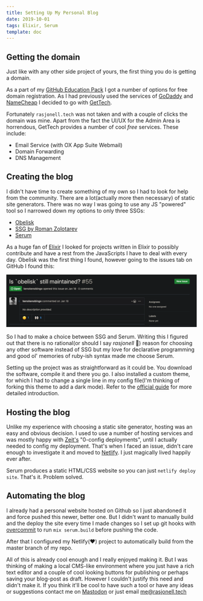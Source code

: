 ```yaml
---
title: Setting Up My Personal Blog
date: 2019-10-01
tags: Elixir, Serum
template: doc
---
```


<serum-toc start="2" end="4" />

## Getting the domain

Just like with any other side project of yours, the first thing you do is getting a domain.

As a part of my [GitHub Education Pack](https://education.github.com/) I got a number of options for free domain registration. As I had previously used the services of [GoDaddy](https://godaddy.com) and [NameCheap](http://namecheap.com) I decided to go with [GetTech](https://get.tech).

Fortunately `rasjonell.tech` was not taken and with a couple of clicks the domain was mine.
Apart from the fact the UI/UX for the Admin Area is horrendous, GetTech provides a number of cool _free_ services. These include:

- Email Service (with OX App Suite Webmail)
- Domain Forwarding
- DNS Management

## Creating the blog

I didn't have time to create something of my own so I had to look for help from the community. There are a lot(actually more then necessary) of static site generators. There was no way I was going to use any JS "powered" tool so I narrowed down my options to only three SSGs:

- [Obelisk](https://github.com/BennyHallett/obelisk)
- [SSG by Roman Zolotarev](https://www.romanzolotarev.com/ssg.html)
- [Serum](https://github.com/Dalgona/Serum)

As a huge fan of [Elixir](https://elixir-lang.org) I looked for projects written in Elixir to possibly contribute and have a rest from the JavaScripts I have to deal with every day. Obelisk was the first thing I found, however going to the issues tab on GitHub I found this:

![Obelisk Issue](/media/obelisk_issue.png)

So I had to make a choice between SSG and Serum. Writing this I figured out that there is no rational(or should I say _rasjonell_ 🤔) reason for choosing any other software instead of SSG but my love for declarative programming and good ol' memories of ruby-ish syntax made me choose Serum.

Setting up the project was as straightforward as it could be. You download the software, compile it and there you go. I also installed a custom theme, for which I had to change a single line in my config file(I'm thinking of forking this theme to add a dark mode). Refer to the [official guide](https://dalgona.github.io/Serum/getting-started.html) for more detailed introduction.

## Hosting the blog

Unlike my experience with choosing a static site generator, hosting was an easy and obvious decision. I used to use a number of hosting services and was mostly happy with [Zeit's](https://zeit.co) "0-config deployments", until I actually needed to config my deployment. That's when I faced an issue, didn't care enough to investigate it and moved to [Netlify](https://www.netlify.com/). I just magically lived happily ever after.

Serum produces a static HTML/CSS website so you can just `netlify deploy site`. That's it. Problem solved.

## Automating the blog

I already had a personal website hosted on Github so I just abandoned it and force pushed this newer, better one. But I didn't want to manually build and the deploy the site every time I made changes so I set up git hooks with [overcommit](https://github.com/sds/overcommit) to run `mix serum.build` before pushing the code.

After that I configured my Netlify(❤️) project to automatically build from the master branch of my repo.

All of this is already cool enough and I really enjoyed making it. But I was thinking of making a local CMS-like environment where you just have a rich text editor and a couple of cool looking buttons for publishing or perhaps saving your blog-post as draft. However I couldn't justify this need and didn't make it. If you think it'll be cool to have such a tool or have any ideas or suggestions contact me on [Mastodon](https://xn--69aa8bzb.xn--y9a3aq/@gurgen) or just email me@rasjonell.tech
